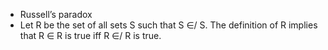 - Russell’s paradox
- Let R be the set of all sets S such that S ∈/ S. The definition of R implies that R ∈ R is true iff R ∈/ R is true.